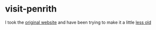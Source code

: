 # visit-penrith
I took the [original website](https://www.visitcumbria.com/pen/penrith/) and have been trying to make it a little [less old](https://mpbasto.github.io/visit-penrith/)
